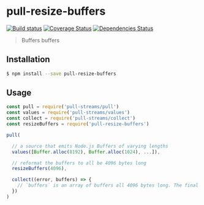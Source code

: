 # pull-resize-buffers

[![Build status](https://travis-ci.org/achingbrain/pull-resize-buffers.svg?branch=master)](https://travis-ci.org/achingbrain/pull-resize-buffers?branch=master) [![Coverage Status](https://coveralls.io/repos/github/achingbrain/pull-resize-buffers/badge.svg?branch=master)](https://coveralls.io/github/achingbrain/pull-resize-buffers?branch=master) [![Dependencies Status](https://david-dm.org/achingbrain/pull-resize-buffers/status.svg)](https://david-dm.org/achingbrain/pull-resize-buffers)

> Buffers buffers

## Installation

```sh
$ npm install --save pull-resize-buffers
```

## Usage

```javascript
const pull = require('pull-streams/pull')
const values = require('pull-streams/values')
const collect = require('pull-streams/collect')
const resizeBuffers = require('pull-resize-buffers')

pull(

  // a source that emits Node.js Buffers of varying lengths
  values([Buffer.alloc(8192), Buffer.alloc(1024), ...]),

  // reformat the buffers to all be 4096 bytes long
  resizeBuffers(4096),

  collect((error, buffers) => {
    // `buffers` is an array of buffers all 4096 bytes long. The final buffer may be shorter
  })
)
```

